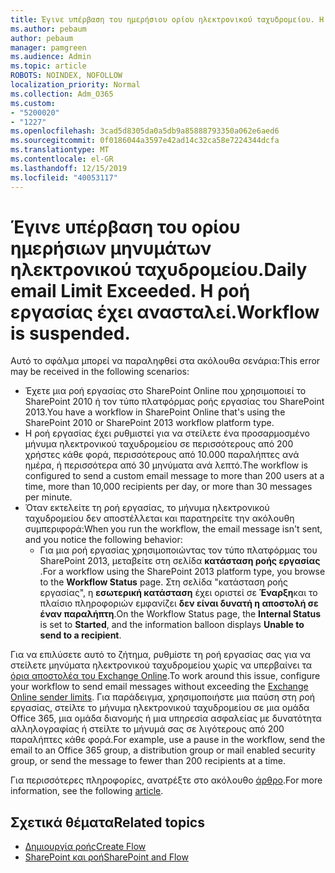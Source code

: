 ```yaml
---
title: Έγινε υπέρβαση του ημερήσιου ορίου ηλεκτρονικού ταχυδρομείου. Η ροή εργασίας έχει ανασταλεί.
ms.author: pebaum
author: pebaum
manager: pamgreen
ms.audience: Admin
ms.topic: article
ROBOTS: NOINDEX, NOFOLLOW
localization_priority: Normal
ms.collection: Adm_O365
ms.custom:
- "5200020"
- "1227"
ms.openlocfilehash: 3cad5d8305da0a5db9a85888793350a062e6aed6
ms.sourcegitcommit: 0f0186044a3597e42ad14c32ca58e7224344dcfa
ms.translationtype: MT
ms.contentlocale: el-GR
ms.lasthandoff: 12/15/2019
ms.locfileid: "40053117"
---
```

# <a name="daily-email-limit-exceeded-workflow-is-suspended"></a><span data-ttu-id="a45c9-103">Έγινε υπέρβαση του ορίου ημερήσιων μηνυμάτων ηλεκτρονικού ταχυδρομείου.</span><span class="sxs-lookup"><span data-stu-id="a45c9-103">Daily email Limit Exceeded.</span></span> <span data-ttu-id="a45c9-104">Η ροή εργασίας έχει ανασταλεί.</span><span class="sxs-lookup"><span data-stu-id="a45c9-104">Workflow is suspended.</span></span>

<span data-ttu-id="a45c9-105">Αυτό το σφάλμα μπορεί να παραληφθεί στα ακόλουθα σενάρια:</span><span class="sxs-lookup"><span data-stu-id="a45c9-105">This error may be received in the following scenarios:</span></span>

- <span data-ttu-id="a45c9-106">Έχετε μια ροή εργασίας στο SharePoint Online που χρησιμοποιεί το SharePoint 2010 ή τον τύπο πλατφόρμας ροής εργασίας του SharePoint 2013.</span><span class="sxs-lookup"><span data-stu-id="a45c9-106">You have a workflow in SharePoint Online that's using the SharePoint 2010 or SharePoint 2013 workflow platform type.</span></span>
- <span data-ttu-id="a45c9-107">Η ροή εργασίας έχει ρυθμιστεί για να στείλετε ένα προσαρμοσμένο μήνυμα ηλεκτρονικού ταχυδρομείου σε περισσότερους από 200 χρήστες κάθε φορά, περισσότερους από 10.000 παραλήπτες ανά ημέρα, ή περισσότερα από 30 μηνύματα ανά λεπτό.</span><span class="sxs-lookup"><span data-stu-id="a45c9-107">The workflow is configured to send a custom email message to more than 200 users at a time, more than 10,000 recipients per day, or more than 30 messages per minute.</span></span>
- <span data-ttu-id="a45c9-108">Όταν εκτελείτε τη ροή εργασίας, το μήνυμα ηλεκτρονικού ταχυδρομείου δεν αποστέλλεται και παρατηρείτε την ακόλουθη συμπεριφορά:</span><span class="sxs-lookup"><span data-stu-id="a45c9-108">When you run the workflow, the email message isn't sent, and you notice the following behavior:</span></span>
    - <span data-ttu-id="a45c9-109">Για μια ροή εργασίας χρησιμοποιώντας τον τύπο πλατφόρμας του SharePoint 2013, μεταβείτε στη σελίδα **κατάσταση ροής εργασίας** .</span><span class="sxs-lookup"><span data-stu-id="a45c9-109">For a workflow using the SharePoint 2013 platform type, you browse to the **Workflow Status** page.</span></span> <span data-ttu-id="a45c9-110">Στη σελίδα "κατάσταση ροής εργασίας", η **εσωτερική κατάσταση** έχει οριστεί σε **Έναρξη**και το πλαίσιο πληροφοριών εμφανίζει **δεν είναι δυνατή η αποστολή σε έναν παραλήπτη**.</span><span class="sxs-lookup"><span data-stu-id="a45c9-110">On the Workflow Status page, the **Internal Status** is set to **Started**, and the information balloon displays **Unable to send to a recipient**.</span></span>

<span data-ttu-id="a45c9-111">Για να επιλύσετε αυτό το ζήτημα, ρυθμίστε τη ροή εργασίας σας για να στείλετε μηνύματα ηλεκτρονικού ταχυδρομείου χωρίς να υπερβαίνει τα [όρια αποστολέα του Exchange Online](https://docs.microsoft.com/office365/servicedescriptions/exchange-online-service-description/exchange-online-limits#recipientlimits).</span><span class="sxs-lookup"><span data-stu-id="a45c9-111">To work around this issue, configure your workflow to send email messages without exceeding the [Exchange Online sender limits](https://docs.microsoft.com/office365/servicedescriptions/exchange-online-service-description/exchange-online-limits#recipientlimits).</span></span> <span data-ttu-id="a45c9-112">Για παράδειγμα, χρησιμοποιήστε μια παύση στη ροή εργασίας, στείλτε το μήνυμα ηλεκτρονικού ταχυδρομείου σε μια ομάδα Office 365, μια ομάδα διανομής ή μια υπηρεσία ασφαλείας με δυνατότητα αλληλογραφίας ή στείλτε το μήνυμά σας σε λιγότερους από 200 παραλήπτες κάθε φορά.</span><span class="sxs-lookup"><span data-stu-id="a45c9-112">For example, use a pause in the workflow, send the email to an Office 365 group, a distribution group or mail enabled security group, or send the message to fewer than 200 recipients at a time.</span></span>


<span data-ttu-id="a45c9-113">Για περισσότερες πληροφορίες, ανατρέξτε στο ακόλουθο [άρθρο](https://support.microsoft.com/help/3150442/daily-email-limit-has-exceeded-and-your-workflow-has-been-suspended-or).</span><span class="sxs-lookup"><span data-stu-id="a45c9-113">For more information, see the following [article](https://support.microsoft.com/help/3150442/daily-email-limit-has-exceeded-and-your-workflow-has-been-suspended-or).</span></span>

## <a name="related-topics"></a><span data-ttu-id="a45c9-114">Σχετικά θέματα</span><span class="sxs-lookup"><span data-stu-id="a45c9-114">Related topics</span></span>
- [<span data-ttu-id="a45c9-115">Δημιουργία ροής</span><span class="sxs-lookup"><span data-stu-id="a45c9-115">Create Flow</span></span>](https://support.office.com/article/Create-a-flow-for-a-list-or-library-in-SharePoint-Online-or-OneDrive-for-Business-a9c3e03b-0654-46af-a254-20252e580d01) 
- [<span data-ttu-id="a45c9-116">SharePoint και ροή</span><span class="sxs-lookup"><span data-stu-id="a45c9-116">SharePoint and Flow</span></span>](https://flow.microsoft.com/blog/sharepoint-and-flow/) 